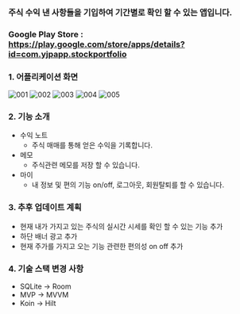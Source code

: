 ### 주식 수익 낸 사항들을 기입하여 기간별로 확인 할 수 있는 앱입니다. 

### Google Play Store : https://play.google.com/store/apps/details?id=com.yjpapp.stockportfolio


### 1. 어플리케이션 화면
![001](https://user-images.githubusercontent.com/54883589/160115732-994a1d66-df11-4dc8-9f17-574aec9e6ad9.png)
![002](https://user-images.githubusercontent.com/54883589/160115735-a0a69593-0d9f-46f0-a1c9-e5a8d43cc3b5.png)
![003](https://user-images.githubusercontent.com/54883589/160115736-8543508f-7947-4f66-a6d8-1ba85ae0a452.png)
![004](https://user-images.githubusercontent.com/54883589/160115740-94b97047-d645-475a-a979-e92c7de02801.png)
![005](https://user-images.githubusercontent.com/54883589/160115742-661da08e-1b03-4687-a9fa-5fe82f2d2397.png)

### 2. 기능 소개
- 수익 노트
  - 주식 매매를 통해 얻은 수익을 기록합니다.
- 메모
  - 주식관련 메모를 저장 할 수 있습니다.
- 마이
  - 내 정보 및 편의 기능 on/off, 로그아웃, 회원탈퇴를 할 수 있습니다. 

### 3. 추후 업데이트 계획
 - 현재 내가 가지고 있는 주식의 실시간 시세를 확인 할 수 있는 기능 추가 
 - 하단 배너 광고 추가
 - 현재 주가를 가지고 오는 기능 관련한 편의성 on off 추가

### 4. 기술 스택 변경 사항
 - SQLite -> Room
 - MVP -> MVVM
 - Koin -> Hilt
